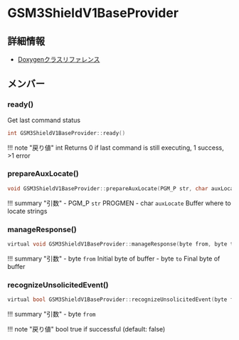 # GSM3ShieldV1BaseProvider



## 詳細情報

- [Doxygenクラスリファレンス](https://lang-ship.com/reference/Arduino/1.8.9/class_g_s_m3_shield_v1_base_provider.html)

## メンバー

### ready()


Get last command status 

```c
int GSM3ShieldV1BaseProvider::ready()
```

!!! note "戻り値"
	int Returns 0 if last command is still executing, 1 success, >1 error 



### prepareAuxLocate()



```c
void GSM3ShieldV1BaseProvider::prepareAuxLocate(PGM_P str, char auxLocate[])
```

!!! summary "引数"
	- PGM_P `str` PROGMEN 
	- char `auxLocate` Buffer where to locate strings 



### manageResponse()



```c
virtual void GSM3ShieldV1BaseProvider::manageResponse(byte from, byte to)
```

!!! summary "引数"
	- byte `from` Initial byte of buffer 
	- byte `to` Final byte of buffer 



### recognizeUnsolicitedEvent()



```c
virtual bool GSM3ShieldV1BaseProvider::recognizeUnsolicitedEvent(byte from)
```

!!! summary "引数"
	- byte `from` 

!!! note "戻り値"
	bool true if successful (default: false) 



